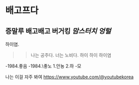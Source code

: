 # 배고프다
## 증말루 배고배고 **버거킹** *맘스터치* ***엉털***

하이염.  

>>나는 공주다.
>>너는 노비다.
>>하이
>>하이
>>하이염

-1984.좋음
-1984.\좋노
1.안뇽
2.하
-모

나는 이걸 자주 봐여 <https://www.youtube.com/@youtubekorea>
